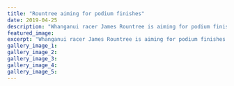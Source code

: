 ```yaml
---
title: "Rountree aiming for podium finishes"
date: 2019-04-25
description: "Whanganui racer James Rountree is aiming for podium finishes in two classes in one of his final flings in the junior ranks..."
featured_image: 
excerpt: "Whanganui racer James Rountree is aiming for podium finishes in two classes in one of his final flings in the junior ranks."
gallery_image_1: 
gallery_image_2: 
gallery_image_3: 
gallery_image_4: 
gallery_image_5: 
---
```

